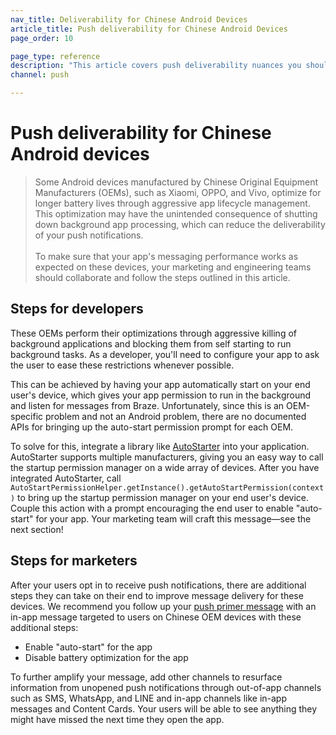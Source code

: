 ```yaml
---
nav_title: Deliverability for Chinese Android Devices
article_title: Push deliverability for Chinese Android Devices
page_order: 10

page_type: reference
description: "This article covers push deliverability nuances you should be aware of when targeting users on Android devices manufactured by Chinese OEMs."
channel: push

---
```


# Push deliverability for Chinese Android devices

> Some Android devices manufactured by Chinese Original Equipment Manufacturers (OEMs), such as Xiaomi, OPPO, and Vivo, optimize for longer battery lives through aggressive app lifecycle management. This optimization may have the unintended consequence of shutting down background app processing, which can reduce the deliverability of your push notifications.<br><br>To make sure that your app's messaging performance works as expected on these devices, your marketing and engineering teams should collaborate and follow the steps outlined in this article.

## Steps for developers
These OEMs perform their optimizations through aggressive killing of background applications and blocking them from self starting to run background tasks. As a developer, you'll need to configure your app to ask the user to ease these restrictions whenever possible.

This can be achieved by having your app automatically start on your end user's device, which gives your app permission to run in the background and listen for messages from Braze. Unfortunately, since this is an OEM-specific problem and not an Android problem, there are no documented APIs for bringing up the auto-start permission prompt for each OEM.

To solve for this, integrate a library like [AutoStarter](https://github.com/judemanutd/AutoStarter) into your application. AutoStarter supports multiple manufacturers, giving you an easy way to call the startup permission manager on a wide array of devices. After you have integrated AutoStarter, call `AutoStartPermissionHelper.getInstance().getAutoStartPermission(context)` to bring up the startup permission manager on your end user's device. Couple this action with a prompt encouraging the end user to enable "auto-start" for your app. Your marketing team will craft this message—see the next section!

## Steps for marketers
After your users opt in to receive push notifications, there are additional steps they can take on their end to improve message delivery for these devices. We recommend you follow up your [push primer message]({{site.baseurl}}/user_guide/message_building_by_channel/push/best_practices/push_primer_messages/) with an in-app message targeted to users on Chinese OEM devices with these additional steps:

- Enable "auto-start" for the app
- Disable battery optimization for the app

To further amplify your message, add other channels to resurface information from unopened push notifications through out-of-app channels such as SMS, WhatsApp, and LINE and in-app channels like in-app messages and Content Cards. Your users will be able to see anything they might have missed the next time they open the app.